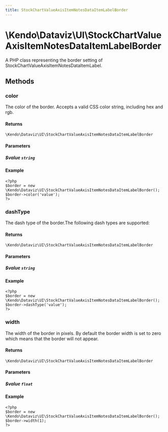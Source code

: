 ```yaml
---
title: StockChartValueAxisItemNotesDataItemLabelBorder
---
```


# \Kendo\Dataviz\UI\StockChartValueAxisItemNotesDataItemLabelBorder

A PHP class representing the border setting of StockChartValueAxisItemNotesDataItemLabel.


## Methods

### color
The color of the border. Accepts a valid CSS color string, including hex and rgb.

#### Returns
`\Kendo\Dataviz\UI\StockChartValueAxisItemNotesDataItemLabelBorder`

#### Parameters

##### $value `string`



#### Example 
    <?php
    $border = new \Kendo\Dataviz\UI\StockChartValueAxisItemNotesDataItemLabelBorder();
    $border->color('value');
    ?>

### dashType
The dash type of the border.The following dash types are supported:

#### Returns
`\Kendo\Dataviz\UI\StockChartValueAxisItemNotesDataItemLabelBorder`

#### Parameters

##### $value `string`



#### Example 
    <?php
    $border = new \Kendo\Dataviz\UI\StockChartValueAxisItemNotesDataItemLabelBorder();
    $border->dashType('value');
    ?>

### width
The width of the border in pixels. By default the border width is set to zero which means that the border will not appear.

#### Returns
`\Kendo\Dataviz\UI\StockChartValueAxisItemNotesDataItemLabelBorder`

#### Parameters

##### $value `float`



#### Example 
    <?php
    $border = new \Kendo\Dataviz\UI\StockChartValueAxisItemNotesDataItemLabelBorder();
    $border->width(1);
    ?>

